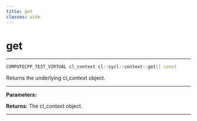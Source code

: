 ```yaml
---
title: get
classes: wide
---
```

# get

---

```cpp
COMPUTECPP_TEST_VIRTUAL cl_context cl::sycl::context::get() const
```


Returns the underlying cl_context object. 


---
**Parameters:**

**Returns:** The cl_context object. 

---
